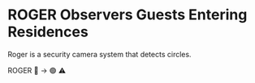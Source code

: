 # ROGER Observers Guests Entering Residences

Roger is a security camera system that detects circles.

ROGER :robot: -> :green_circle: :warning: